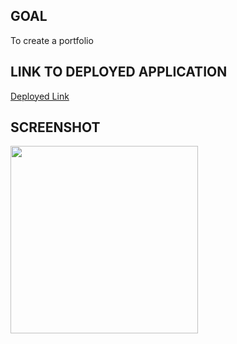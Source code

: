 ## GOAL
To create a portfolio 

## LINK TO DEPLOYED APPLICATION
[Deployed Link](https://conneriraola.github.io/portfolio-hw2/)

## SCREENSHOT
<img src="assets/images/Password-Generator.png" width="300px">